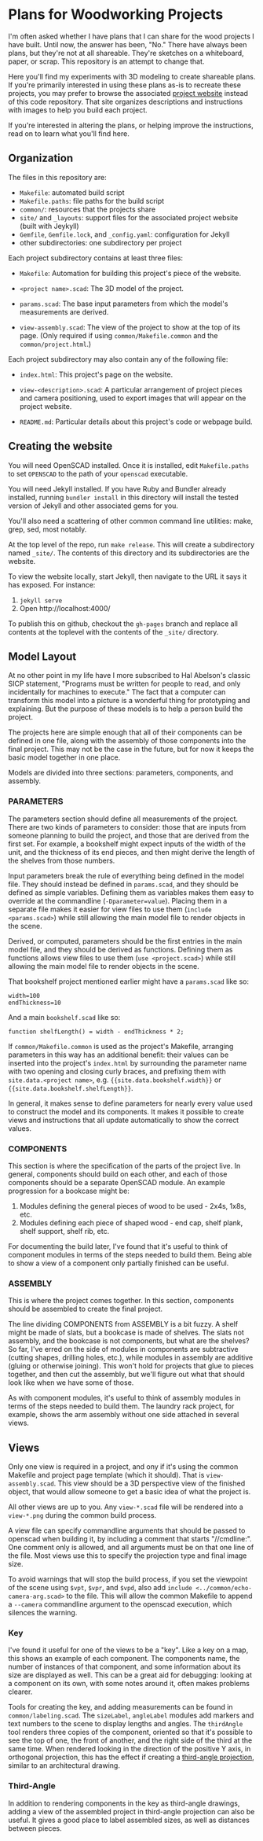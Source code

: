 # Plans for Woodworking Projects

I'm often asked whether I have plans that I can share for the wood
projects I have built. Until now, the answer has been, "No." There
have always been plans, but they're not at all shareable. They're
sketches on a whiteboard, paper, or scrap. This repository is an
attempt to change that.

Here you'll find my experiments with 3D modeling to create shareable
plans. If you're primarily interested in using these plans as-is to
recreate these projects, you may prefer to browse the associated
[project website](https://beerriot.github.io/woodworking-plans)
instead of this code repository. That site organizes descriptions and
instructions with images to help you build each project.

If you're interested in altering the plans, or helping improve the
instructions, read on to learn what you'll find here.

## Organization

The files in this repository are:

  * `Makefile`: automated build script
  * `Makefile.paths`: file paths for the build script
  * `common/`: resources that the projects share
  * `site/` and `_layouts`: support files for the associated project
    website (built with Jeykyll)
  * `Gemfile`, `Gemfile.lock`, and `_config.yaml`: configuration for
    Jekyll
  * other subdirectories: one subdirectory per project

Each project subdirectory contains at least three files:

  * `Makefile`: Automation for building this project's piece of the
    website.

  * `<project name>.scad`: The 3D model of the project.

  * `params.scad`: The base input parameters from which the model's
    measurements are derived.

  * `view-assembly.scad`: The view of the project to show at the top
    of its page. (Only required if using `common/Makefile.common` and
    the `common/project.html`.)

Each project subdirectory may also contain any of the following file:

  * `index.html`: This project's page on the website.

  * `view-<description>.scad`: A particular arrangement of project
    pieces and camera positioning, used to export images that will
    appear on the project website.

  * `README.md`: Particular details about this project's code or
    webpage build.

## Creating the website

You will need OpenSCAD installed. Once it is installed, edit
`Makefile.paths` to set `OPENSCAD` to the path of your `openscad`
executable.

You will need Jekyll installed. If you have Ruby and Bundler already
installed, running `bundler install` in this directory will install
the tested version of Jekyll and other associated gems for you.

You'll also need a scattering of other common command line utilities:
make, grep, sed, most notably.

At the top level of the repo, run `make release`. This will create a
subdirectory named `_site/`. The contents of this directory and its
subdirectories are the website.

To view the website locally, start Jekyll, then navigate to the URL it
says it has exposed. For instance:

 1. `jekyll serve`
 2. Open http://localhost:4000/

To publish this on github, checkout the `gh-pages` branch and replace
all contents at the toplevel with the contents of the `_site/`
directory.

## Model Layout

At no other point in my life have I more subscribed to Hal Abelson's
classic SICP statement, "Programs must be written for people to read,
and only incidentally for machines to execute." The fact that a
computer can transform this model into a picture is a wonderful thing
for prototyping and explaining. But the purpose of these models is to
help a person build the project.

The projects here are simple enough that all of their components can
be defined in one file, along with the assembly of those components
into the final project. This may not be the case in the future, but
for now it keeps the basic model together in one place.

Models are divided into three sections: parameters, components, and
assembly.

### PARAMETERS

The parameters section should define all measurements of the
project. There are two kinds of parameters to consider: those that are
inputs from someone planning to build the project, and those that are
derived from the first set. For example, a bookshelf might expect
inputs of the width of the unit, and the thickness of its end pieces,
and then might derive the length of the shelves from those numbers.

Input parameters break the rule of everything being defined in the
model file. They should instead be defined in `params.scad`, and they
should be defined as simple variables. Defining them as variables
makes them easy to override at the commandline
(`-Dparameter=value`). Placing them in a separate file makes it easier
for view files to use them (`include <params.scad>`) while still
allowing the main model file to render objects in the scene.

Derived, or computed, parameters should be the first entries in the
main model file, and they should be derived as functions. Defining
them as functions allows view files to use them (`use <project.scad>`)
while still allowing the main model file to render objects in the
scene.

That bookshelf project mentioned earlier might have a `params.scad`
like so:

```
width=100
endThickness=10
```

And a main `bookshelf.scad` like so:

```
function shelfLength() = width - endThickness * 2;
```

If `common/Makefile.common` is used as the project's Makefile,
arranging parameters in this way has an additional benefit: their
values can be inserted into the project's `index.html` by surrounding
the parameter name with two opening and closing curly braces, and
prefixing them with `site.data.<project name>`,
e.g. `{{site.data.bookshelf.width}}` or
`{{site.data.bookshelf.shelfLength}}`.

In general, it makes sense to define parameters for nearly every value
used to construct the model and its components. It makes it possible
to create views and instructions that all update automatically to show
the correct values.

### COMPONENTS

This section is where the specification of the parts of the project
live. In general, components should build on each other, and each of
those components should be a separate OpenSCAD module. An example
progression for a bookcase might be:

 1. Modules defining the general pieces of wood to be used - 2x4s,
    1x8s, etc.
 2. Modules defining each piece of shaped wood - end cap, shelf plank,
    shelf support, shelf rib, etc.

For documenting the build later, I've found that it's useful to think
of component modules in terms of the steps needed to build them. Being
able to show a view of a component only partially finished can be
useful.

### ASSEMBLY

This is where the project comes together. In this section, components
should be assembled to create the final project.

The line dividing COMPONENTS from ASSEMBLY is a bit fuzzy. A shelf
might be made of slats, but a bookcase is made of shelves. The slats
not assembly, and the bookcase is not components, but what are the
shelves? So far, I've erred on the side of modules in components are
subtractive (cutting shapes, drilling holes, etc.), while modules in
assembly are additive (gluing or otherwise joining). This won't hold
for projects that glue to pieces together, and then cut the assembly,
but we'll figure out what that should look like when we have some of
those.

As with component modules, it's useful to think of assembly modules in
terms of the steps needed to build them. The laundry rack project, for
example, shows the arm assembly without one side attached in several
views.

## Views

Only one view is required in a project, and ony if it's using the
common Makefile and project page template (which it should). That is
`view-assembly.scad`. This view should be a 3D perspective view of the
finished object, that would allow someone to get a basic idea of what
the project is.

All other views are up to you. Any `view-*.scad` file will be rendered
into a `view-*.png` during the common build process.

A view file can specify commandline arguments that should be passed to
openscad when building it, by including a comment that starts
"//cmdline:". One comment only is allowed, and all arguments must be
on that one line of the file. Most views use this to specify the
projection type and final image size.

To avoid warnings that will stop the build process, if you set the
viewpoint of the scene using `$vpt`, `$vpr`, and `$vpd`, also add
`include <../common/echo-camera-arg.scad>` to the file. This will
allow the common Makefile to append a `--camera` commandline argument
to the openscad execution, which silences the warning.

### Key

I've found it useful for one of the views to be a "key". Like a key on
a map, this shows an example of each component. The components name,
the number of instances of that component, and some information about
its size are displayed as well. This can be a great aid for debugging:
looking at a component on its own, with some notes around it, often
makes problems clearer.

Tools for creating the key, and adding measurements can be found in
`common/labeling.scad`. The `sizeLabel`, `angleLabel` modules add
markers and text numbers to the scene to display lengths and
angles. The `thirdAngle` tool renders three copies of the component,
oriented so that it's possible to see the top of one, the front of
another, and the right side of the third at the same time. When
rendered looking in the direction of the positive Y axis, in
orthogonal projection, this has the effect if creating a [third-angle
projection](https://en.wikipedia.org/wiki/Multiview_projection#Third-angle_projection),
similar to an architectural drawing.

### Third-Angle

In addition to rendering components in the key as third-angle
drawings, adding a view of the assembled project in third-angle
projection can also be useful. It gives a good place to label
assembled sizes, as well as distances between pieces.
